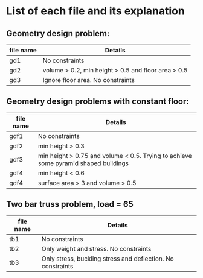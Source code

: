# List of each file and its explanation

## Geometry design problem:

| file name     | Details             |
| ------------- | -------------       |
| gd1           | No constraints      |
| gd2           | volume > 0.2, min height > 0.5 and floor area > 0.5|
| gd3           | Ignore floor area. No constraints|

## Geometry design problems with constant floor:

| file name     | Details             |
| ------------- | -------------       |
| gdf1          | No constraints      |
| gdf2          | min height > 0.3    |
| gdf3          | min height > 0.75 and volume < 0.5. Trying to achieve some pyramid shaped buildings|  
| gdf4          | min height < 0.6    |  
| gdf4          | surface area > 3 and volume > 0.5    |  



## Two bar truss problem, load = 65
| file name     | Details             |
| ------------- | -------------       |
| tb1           | No constraints      |
| tb2           | Only weight and stress. No constraints      |
| tb3           | Only stress, buckling stress and deflection. No constraints      |
